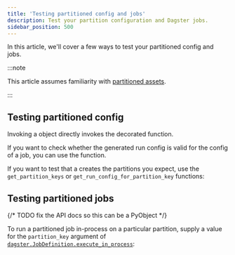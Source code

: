 ```yaml
---
title: 'Testing partitioned config and jobs'
description: Test your partition configuration and Dagster jobs.
sidebar_position: 500
---
```


In this article, we'll cover a few ways to test your partitioned config and jobs.

:::note

This article assumes familiarity with [partitioned assets](/guides/build/partitions-and-backfills/partitioning-assets).

:::

## Testing partitioned config

Invoking a <PyObject section="partitions" module="dagster" object="PartitionedConfig" /> object directly invokes the decorated function.

If you want to check whether the generated run config is valid for the config of a job, you can use the <PyObject section="execution" module="dagster" object="validate_run_config" /> function.

<CodeExample
  path="docs_snippets/docs_snippets/concepts/partitions_schedules_sensors/partitioned_config_test.py"
  startAfter="start_partition_config"
  endBefore="end_partition_config"
/>

If you want to test that a <PyObject section="partitions" module="dagster" object="PartitionedConfig" /> creates the partitions you expect, use the `get_partition_keys` or `get_run_config_for_partition_key` functions:

<CodeExample
  path="docs_snippets/docs_snippets/concepts/partitions_schedules_sensors/partitioned_config_test.py"
  startAfter="start_partition_keys"
  endBefore="end_partition_keys"
/>

## Testing partitioned jobs

{/* TODO fix the API docs so this can be a PyObject */}

To run a partitioned job in-process on a particular partition, supply a value for the `partition_key` argument of [`dagster.JobDefinition.execute_in_process`](/api/dagster/execution):

<CodeExample
  path="docs_snippets/docs_snippets/concepts/partitions_schedules_sensors/partitioned_job_test.py"
  startAfter="start"
  endBefore="end"
/>
